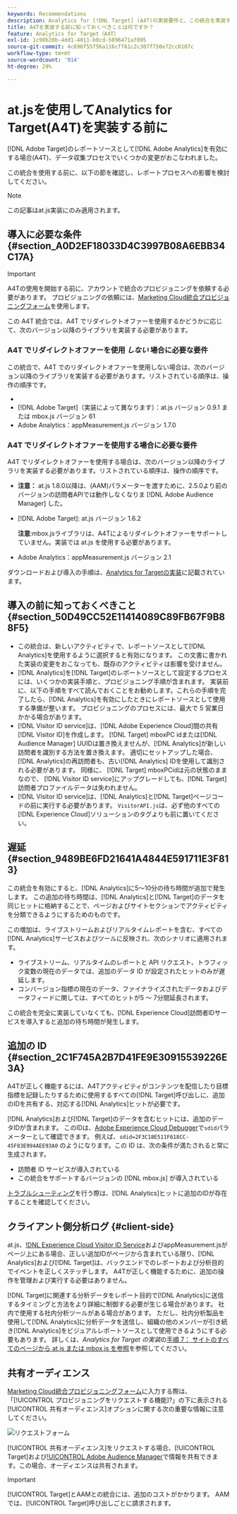 ```yaml
---
keywords: Recommendations
description: Analytics for [!DNL Target] (A4T)の実装要件と、この統合を実装する前に考慮すべき事項について説明します。
title: A4Tを実装する前に知っておくべきことは何ですか？
feature: Analytics for Target（A4T）
exl-id: 1c98b20b-4dd1-4011-b0cd-5096471af095
source-git-commit: 4c696f55f56a116cff61c2c307f750e72cc0107c
workflow-type: tm+mt
source-wordcount: '914'
ht-degree: 29%

---
```


# at.jsを使用してAnalytics for Target(A4T)を実装する前に

[!DNL Adobe Target]のレポートソースとして[!DNL Adobe Analytics]を有効にする場合(A4T)、データ収集プロセスでいくつかの変更がおこなわれました。

この統合を使用する前に、以下の節を確認し、レポートプロセスへの影響を検討してください。

>[!NOTE]
>
>この記事はat.js実装にのみ適用されます。

## 導入に必要な条件 {#section_A0D2EF18033D4C3997B08A6EBB34C17A}

>[!IMPORTANT]
>
>A4Tの使用を開始する前に、アカウントで統合のプロビジョニングを依頼する必要があります。 プロビジョニングの依頼には、[Marketing Cloud統合プロビジョニングフォーム](https://www.adobe.com/go/audiences)を使用します。

この A4T 統合では、A4T でリダイレクトオファーを使用するかどうかに応じて、次のバージョン以降のライブラリを実装する必要があります。

### A4T でリダイレクトオファーを使用 *しない* 場合に必要な要件

この統合で、A4T でのリダイレクトオファーを使用しない場合は、次のバージョン以降のライブラリを実装する必要があります。リストされている順序は、操作の順序です。

* [!DNL Experience Cloud Visitor ID Service]:visitorAPI.jsバージョン1.8.0
* [!DNL Adobe Target]（実装によって異なります）：at.js バージョン 0.9.1 または mbox.js バージョン 61
* Adobe Analytics：appMeasurement.js バージョン 1.7.0

### A4T でリダイレクトオファーを使用する場合に必要な要件

A4T でリダイレクトオファーを使用する場合は、次のバージョン以降のライブラリを実装する必要があります。リストされている順序は、操作の順序です。

* [!DNL Experience Cloud Visitor ID Service]:visitorAPI.jsバージョン2.3.0

   **注意：**  at.js 1.8.0以降は、(AAM)パラメーターを渡すために、2.5.0より前のバージョンの訪問者APIでは動作しなくなりま [!DNL Adobe Audience Manager] した。

* [!DNL Adobe Target]: at.js バージョン 1.6.2

   **注意**:mbox.jsライブラリは、A4Tによるリダイレクトオファーをサポートしていません。実装では at.js を使用する必要があります。

* Adobe Analytics：appMeasurement.js バージョン 2.1

ダウンロードおよび導入の手順は、[Analytics for Targetの実装](/help/c-integrating-target-with-mac/a4t/a4timplementation.md)に記載されています。

## 導入の前に知っておくべきこと {#section_50D49CC52E11414089C89FB67F9B88F5}

* この統合は、新しいアクティビティで、レポートソースとして[!DNL Analytics]を使用するように選択すると有効になります。 この文書に書かれた実装の変更をおこなっても、既存のアクティビティは影響を受けません。
* [!DNL Analytics]を[!DNL Target]のレポートソースとして設定するプロセスには、いくつかの実装手順と、プロビジョニング手順が含まれます。 実装前に、以下の手順をすべて読んでおくことをお勧めします。これらの手順を完了したら、[!DNL Analytics]を有効にしたときにレポートソースとして使用する準備が整います。 プロビジョニングのプロセスには、最大で 5 営業日かかる場合があります。
* [!DNL Visitor ID service]は、[!DNL Adobe Experience Cloud]間の共有[!DNL Visitor ID]を作成します。 [!DNL Target] mboxPC idまたは[!DNL Audience Manager] UUIDは置き換えませんが、[!DNL Analytics]が新しい訪問者を識別する方法を置き換えます。 適切にセットアップした場合、[!DNL Analytics]の再訪問者も、古い[!DNL Analytics] IDを使用して識別される必要があります。 同様に、 [!DNL Target] mboxPCidは元の状態のままなので、 [!DNL Visitor ID service]にアップグレードしても、[!DNL Target]訪問者プロファイルデータは失われません。
* [!DNL Visitor ID service]は、[!DNL Analytics]と[!DNL Target]ページコードの前に実行する必要があります。 `VisitorAPI.js`は、必ず他のすべての[!DNL Experience Cloud]ソリューションのタグよりも前に置いてください。

## 遅延 {#section_9489BE6FD21641A4844E591711E3F813}

この統合を有効にすると、[!DNL Analytics]に5～10分の待ち時間が追加で発生します。 この追加の待ち時間は、[!DNL Analytics]と[!DNL Target]のデータを同じヒットに格納することで、ページおよびサイトセクションでアクティビティを分類できるようにするためのものです。

この増加は、ライブストリームおよびリアルタイムレポートを含む、すべての[!DNL Analytics]サービスおよびツールに反映され、次のシナリオに適用されます。

* ライブストリーム、リアルタイムのレポートと API リクエスト、トラフィック変数の現在のデータでは、追加のデータ ID が設定されたヒットのみが遅延します。
* コンバージョン指標の現在のデータ、ファイナライズされたデータおよびデータフィードに関しては、すべてのヒットが5 ～ 7分間延長されます。

この統合を完全に実装していなくても、[!DNL Experience Cloud]訪問者IDサービスを導入すると追加の待ち時間が発生します。

## 追加の ID {#section_2C1F745A2B7D41FE9E30915539226E3A}

A4Tが正しく機能するには、A4Tアクティビティがコンテンツを配信したり目標指標を記録したりするために使用するすべての[!DNL Target]呼び出しに、追加のIDを共有する、対応する[!DNL Analytics]ヒットが必要です。

[!DNL Analytics]および[!DNL Target]のデータを含むヒットには、追加のデータIDが含まれます。 このIDは、[Adobe Experience Cloud Debugger](https://experienceleague.adobe.com/docs/debugger/using/experience-cloud-debugger.html)で`sdid`パラメーターとして確認できます。 例えば、`sdid=2F3C18E511F618CC-45F83E994AEE93A0` のようになります。この ID は、次の条件が満たされると常に生成されます。

* 訪問者 ID サービスが導入されている
* この統合をサポートするバージョンの [!DNL mbox.js] が導入されている

[トラブルシューティング](/help/c-integrating-target-with-mac/a4t/c-a4t-troubleshooting/a4t-troubleshooting.md)を行う際は、[!DNL Analytics]ヒットに追加のIDが存在することを確認してください。

## クライアント側分析ログ {#client-side}

at.js、[!DNL Experience Cloud Visitor ID Service]およびappMeasurement.jsがページ上にある場合、正しい追加IDがページから含まれている限り、[!DNL Analytics]および[!DNL Target]は、バックエンドでのレポートおよび分析目的でイベントを正しくステッチします。 A4Tが正しく機能するために、追加の操作を管理および実行する必要はありません。

[!DNL Target]に関連する分析データをレポート目的で[!DNL Analytics]に送信するタイミングと方法をより詳細に制御する必要が生じる場合があります。 社内で使用する社内分析ツールがある場合があります。 ただし、社内分析製品を使用して[!DNL Analytics]に分析データを送信し、組織の他のメンバーが引き続き[!DNL Analytics]をビジュアルレポートソースとして使用できるようにする必要もあります。 詳しくは、*Analytics for Target の実装*&#x200B;の[手順 7： サイトのすべてのページから at.js または mbox.js を参照](/help/c-integrating-target-with-mac/a4t/a4timplementation.md#step7)を参照してください。

## 共有オーディエンス

[Marketing Cloud統合プロビジョニングフォーム](https://www.adobe.com/go/audiences)に入力する際は、「[!UICONTROL プロビジョニングをリクエストする機能]?」の下に表示される[!UICONTROL 共有オーディエンス]オプションに関する次の重要な情報に注意してください。

![リクエストフォーム](/help/c-integrating-target-with-mac/a4t/assets/request-form.png)

[!UICONTROL 共有オーディエンス]をリクエストする場合、[!UICONTROL Target]および[!UICONTROL Adobe Audience Manager](AAM)で情報を共有できます。この場合、オーディエンスは共有されます。

>[!IMPORTANT]
>
>[!UICONTROL Target]とAAMとの統合には、追加のコストがかかります。 AAMでは、[!UICONTROL Target]呼び出しごとに請求されます。
